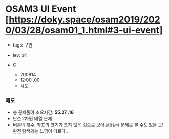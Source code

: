 # OSAM3 UI Event [https://doky.space/osam2019/2020/03/28/osam01_1.html#3-ui-event]
 - tags: 구현
 - lev: b4

- C
  - 200614
  - 12:00 .00
  - 시도: -


### 메모
 - 총 문제풀이 소요시간: **55:27 .16**
 - 단순 2차원 배열 문제
 - ~~버튼의 개수, 좌표의 크기가 크지 않은 것으로 보아 `완전탐색` 문제로 볼 수도 있을 듯!~~ 완전 탐색과는 느낌이 다르다..
